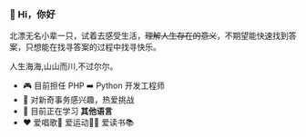 ### 👋 Hi，你好
北漂无名小辈一只，试着去感受生活，~~理解人生存在的意义~~，不期望能快速找到答案，只想能在找寻答案的过程中找寻快乐。

人生海海,山山而川,不过尔尔。

-   :video_game: 目前担任 PHP ➡️ Python 开发工程师
-   :monocle_face: 对新奇事务感兴趣，热爱挑战
-   :seedling: 目前正在学习 **其他语言**
-   :heart: 爱唱歌🎤 爱运动🏃‍♀️ 爱读书📚

